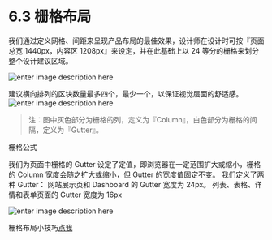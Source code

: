 # 6.3 栅格布局

我们通过定义网格、间距来呈现产品布局的最佳效果，设计师在设计时可按『页面总宽 1440px，内容区 1208px』来设定，并在此基础上以 24 等分的栅格来划分整个设计建议区域。

![enter image description here](https://os.alipayobjects.com/rmsportal/bohSixChLxFkwsOEiNaF.png)

建议横向排列的区块数量最多四个，最少一个，以保证视觉层面的舒适感。
![enter image description here](https://os.alipayobjects.com/rmsportal/JmrNLpHxwcLebVpBIGqD.png)
>注：图中灰色部分为栅格的列，定义为『Column』，白色部分为栅格的间隔，定义为『Gutter』。

栅格公式


我们为页面中栅格的 Gutter 设定了定值，即浏览器在一定范围扩大或缩小，栅格的 Column 宽度会随之扩大或缩小，但 Gutter 的宽度值固定不变。
我们定义了两种 Gutter：
网站展示页和 Dashboard 的 Gutter 宽度为 24px。
列表、表格、详情和表单页面的 Gutter 宽度为 16px

![enter image description here](https://os.alipayobjects.com/rmsportal/htXqyMPydaagYLdAGEJK.png)

栅格布局小技巧[点我](https://zos.alipayobjects.com/rmsportal/cbxeMLaFnqQEvFgmhSTS.png)

